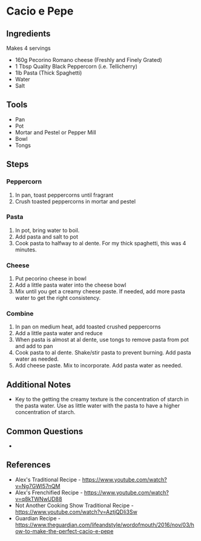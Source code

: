 Cacio e Pepe
======

## Ingredients
Makes 4 servings
* 160g Pecorino Romano cheese (Freshly and Finely Grated)
* 1 Tbsp Quality Black Peppercorn (i.e. Tellicherry)
* 1lb Pasta (Thick Spaghetti)
* Water
* Salt

## Tools
* Pan
* Pot
* Mortar and Pestel or Pepper Mill
* Bowl
* Tongs

## Steps
### Peppercorn
1. In pan, toast peppercorns until fragrant
1. Crush toasted peppercorns in mortar and pestel
### Pasta
1. In pot, bring water to boil.
1. Add pasta and salt to pot
1. Cook pasta to halfway to al dente. For my thick spaghetti, this was 4 minutes.
### Cheese
1. Put pecorino cheese in bowl
1. Add a little pasta water into the cheese bowl
1. Mix until you get a creamy cheese paste. If needed, add more pasta water to get the right consistency.
### Combine
1. In pan on medium heat, add toasted crushed peppercorns
1. Add a little pasta water and reduce
1. When pasta is almost at al dente, use tongs to remove pasta from pot and add to pan
1. Cook pasta to al dente. Shake/stir pasta to prevent burning. Add pasta water as needed.
1. Add cheese paste. Mix to incorporate. Add pasta water as needed.

## Additional Notes
* Key to the getting the creamy texture is the concentration of starch in the pasta water. Use as little water with the pasta to have a higher concentration of starch.

## Common Questions
*

## References
* Alex's Traditional Recipe - https://www.youtube.com/watch?v=Ng7GWl57nQM
* Alex's Frenchified Recipe - https://www.youtube.com/watch?v=q8kTWNwUD88
* Not Another Cooking Show Traditional Recipe - https://www.youtube.com/watch?v=AztjQDIi3Sw
* Guardian Recipe - https://www.theguardian.com/lifeandstyle/wordofmouth/2016/nov/03/how-to-make-the-perfect-cacio-e-pepe